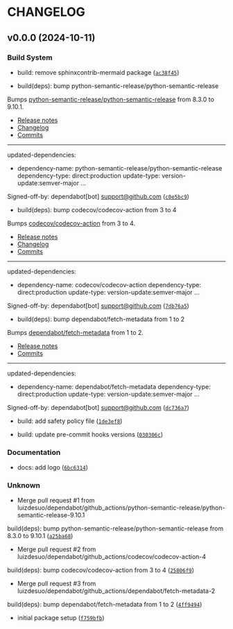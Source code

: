 # CHANGELOG


## v0.0.0 (2024-10-11)

### Build System

* build: remove sphinxcontrib-mermaid package ([`ac38f45`](https://github.com/luizdesuo/banquo/commit/ac38f45828b58529a88c6ad7fa36dd9c71e71e1e))

* build(deps): bump python-semantic-release/python-semantic-release

Bumps [python-semantic-release/python-semantic-release](https://github.com/python-semantic-release/python-semantic-release) from 8.3.0 to 9.10.1.
- [Release notes](https://github.com/python-semantic-release/python-semantic-release/releases)
- [Changelog](https://github.com/python-semantic-release/python-semantic-release/blob/master/CHANGELOG.md)
- [Commits](https://github.com/python-semantic-release/python-semantic-release/compare/v8.3.0...v9.10.1)

---
updated-dependencies:
- dependency-name: python-semantic-release/python-semantic-release
  dependency-type: direct:production
  update-type: version-update:semver-major
...

Signed-off-by: dependabot[bot] <support@github.com> ([`c0e5bc9`](https://github.com/luizdesuo/banquo/commit/c0e5bc9d39e927b987e3173226dca5a0554f0c0a))

* build(deps): bump codecov/codecov-action from 3 to 4

Bumps [codecov/codecov-action](https://github.com/codecov/codecov-action) from 3 to 4.
- [Release notes](https://github.com/codecov/codecov-action/releases)
- [Changelog](https://github.com/codecov/codecov-action/blob/main/CHANGELOG.md)
- [Commits](https://github.com/codecov/codecov-action/compare/v3...v4)

---
updated-dependencies:
- dependency-name: codecov/codecov-action
  dependency-type: direct:production
  update-type: version-update:semver-major
...

Signed-off-by: dependabot[bot] <support@github.com> ([`7db76a5`](https://github.com/luizdesuo/banquo/commit/7db76a5fb8e0553a1a3f1e065d800fa9583cc09e))

* build(deps): bump dependabot/fetch-metadata from 1 to 2

Bumps [dependabot/fetch-metadata](https://github.com/dependabot/fetch-metadata) from 1 to 2.
- [Release notes](https://github.com/dependabot/fetch-metadata/releases)
- [Commits](https://github.com/dependabot/fetch-metadata/compare/v1...v2)

---
updated-dependencies:
- dependency-name: dependabot/fetch-metadata
  dependency-type: direct:production
  update-type: version-update:semver-major
...

Signed-off-by: dependabot[bot] <support@github.com> ([`dc736a7`](https://github.com/luizdesuo/banquo/commit/dc736a7084a4b21994ce71b66676b40dc9a70206))

* build: add safety policy file ([`1de3ef8`](https://github.com/luizdesuo/banquo/commit/1de3ef85ea312890952bcf3dcfd0dac216042e35))

* build: update pre-commit hooks versions ([`030306c`](https://github.com/luizdesuo/banquo/commit/030306c89d623875aea9f764b8e77536478b84a4))

### Documentation

* docs: add logo ([`6bc6314`](https://github.com/luizdesuo/banquo/commit/6bc6314c531c2893f63942d466be14d97cf3a1d0))

### Unknown

* Merge pull request #1 from luizdesuo/dependabot/github_actions/python-semantic-release/python-semantic-release-9.10.1

build(deps): bump python-semantic-release/python-semantic-release from 8.3.0 to 9.10.1 ([`a25ba68`](https://github.com/luizdesuo/banquo/commit/a25ba68e06c618eab03826d8283e61147ec6abe3))

* Merge pull request #2 from luizdesuo/dependabot/github_actions/codecov/codecov-action-4

build(deps): bump codecov/codecov-action from 3 to 4 ([`25806f9`](https://github.com/luizdesuo/banquo/commit/25806f9191477e995e6f188ff70b703c348924ce))

* Merge pull request #3 from luizdesuo/dependabot/github_actions/dependabot/fetch-metadata-2

build(deps): bump dependabot/fetch-metadata from 1 to 2 ([`4ff9494`](https://github.com/luizdesuo/banquo/commit/4ff9494d05d4a9d74374ba02bd6869a7c79980f0))

* initial package setup ([`f759bfb`](https://github.com/luizdesuo/banquo/commit/f759bfba6f9544cef862877786aa99b47c6bbd34))
